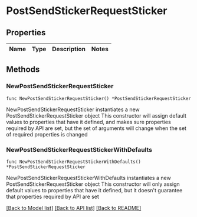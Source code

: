 # PostSendStickerRequestSticker

## Properties

Name | Type | Description | Notes
------------ | ------------- | ------------- | -------------

## Methods

### NewPostSendStickerRequestSticker

`func NewPostSendStickerRequestSticker() *PostSendStickerRequestSticker`

NewPostSendStickerRequestSticker instantiates a new PostSendStickerRequestSticker object
This constructor will assign default values to properties that have it defined,
and makes sure properties required by API are set, but the set of arguments
will change when the set of required properties is changed

### NewPostSendStickerRequestStickerWithDefaults

`func NewPostSendStickerRequestStickerWithDefaults() *PostSendStickerRequestSticker`

NewPostSendStickerRequestStickerWithDefaults instantiates a new PostSendStickerRequestSticker object
This constructor will only assign default values to properties that have it defined,
but it doesn't guarantee that properties required by API are set


[[Back to Model list]](../README.md#documentation-for-models) [[Back to API list]](../README.md#documentation-for-api-endpoints) [[Back to README]](../README.md)


